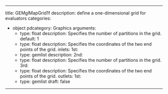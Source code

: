 
---
title: GEMglMapGrid1f
description: define a one-dimensional grid for evaluators
categories:
  - object
pdcategory: Graphics
arguments:
    - type: float
      description: Specifies the number of partitions in the grid.
      default: 1
    - type: float
      description: Specifies the coordinates of the two end points of the grid.
inlets:
  1st:
    - type: gemlist
      description:
  2nd:
    - type: float
      description: Specifies the number of partitions in the grid.
  3rd:
    - type: float
      description: Specifies the coordinates of the two end points of the grid.
outlets:
  1st:
    - type: gemlist
draft: false
---


